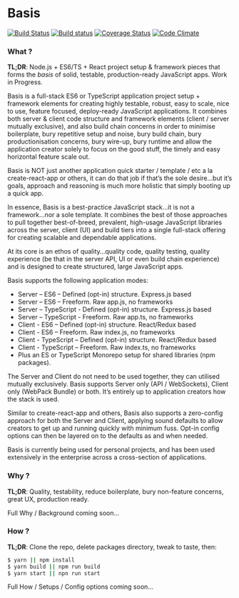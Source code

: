 # Basis
[![Build Status](https://travis-ci.org/basis-stack/basis.svg?branch=master)](https://travis-ci.org/basis-stack/basis)
[![Build status](https://ci.appveyor.com/api/projects/status/y9frdmgti2eujjyd?svg=true)](https://ci.appveyor.com/project/justinware/basis)
[![Coverage Status](https://coveralls.io/repos/github/basis-stack/basis/badge.svg?branch=master)](https://coveralls.io/github/basis-stack/basis?branch=master)
[![Code Climate](https://codeclimate.com/github/basis-stack/basis/badges/gpa.svg)](https://codeclimate.com/github/basis-stack/basis)

### What ?
**TL;DR**: Node.js + ES6/TS + React project setup & framework pieces that forms the *basis* of solid, testable, production-ready JavaScript apps. Work in Progress.

Basis is a full-stack ES6 or TypeScript application project setup + framework elements for creating highly testable, robust, easy to scale, nice to use, feature focused, deploy-ready JavaScript applications. It combines both server & client code structure and framework elements (client / server mutually exclusive), and also build chain concerns in order to minimise boilerplate, bury repetitive setup and noise, bury build chain, bury productionisation concerns, bury wire-up, bury runtime and allow the application creator solely to focus on the good stuff, the timely and easy horizontal feature scale out.

Basis is NOT just another application quick starter / template / etc a la create-react-app or others, it can do that job if that’s the sole desire…but it’s goals, approach and reasoning is much more holistic that simply booting up a quick app.

In essence, Basis is a best-practice JavaScript stack…it is not a framework…nor a sole template. It combines the best of those approaches to pull together best-of-breed, prevalent, high-usage JavaScript libraries across the server, client (UI) and build tiers into a single full-stack offering for creating scalable and dependable applications.

At its core is an ethos of quality…quality code, quality testing, quality experience (be that in the server API, UI or even build chain experience) and is designed to create structured, large JavaScript apps.

Basis supports the following application modes:

* Server – ES6 – Defined (opt-in) structure. Express.js based
* Server – ES6 – Freeform. Raw app.js, no frameworks
* Server – TypeScript - Defined (opt-in) structure. Express.js based
* Server – TypeScript - Freeform. Raw app.ts, no frameworks
* Client - ES6 – Defined (opt-in) structure. React/Redux based
* Client - ES6 – Freeform. Raw index.js, no frameworks
* Client - TypeScript – Defined (opt-in) structure. React/Redux based
* Client - TypeScript – Freeform. Raw index.ts, no frameworks
* Plus an ES or TypeScript Monorepo setup for shared libraries (npm packages).

The Server and Client do not need to be used together, they can utilised mutually exclusively. Basis supports Server only (API / WebSockets), Client only (WebPack Bundle) or both. It’s entirely up to application creators how the stack is used.

Similar to create-react-app and others, Basis also supports a zero-config approach for both the Server and Client, applying sound defaults to allow creators to get up and running quickly with minimum fuss. Opt-in config options can then be layered on to the defaults as and when needed.

Basis is currently being used for personal projects, and has been used extensively in the enterprise across a cross-section of applications.

### Why ?
**TL;DR**: Quality, testability, reduce boilerplate, bury non-feature concerns, great UX, production ready.

Full Why / Background coming soon…

### How ?
**TL;DR**: Clone the repo, delete packages directory, tweak to taste, then:

```sh
$ yarn || npm install
$ yarn build || npm run build
$ yarn start || npn run start
```

Full How / Setups / Config options coming soon…

